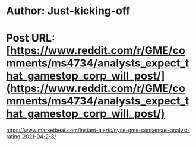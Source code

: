 # Author: Just-kicking-off
# Post URL: [https://www.reddit.com/r/GME/comments/ms4734/analysts_expect_that_gamestop_corp_will_post/](https://www.reddit.com/r/GME/comments/ms4734/analysts_expect_that_gamestop_corp_will_post/)


https://www.marketbeat.com/instant-alerts/nyse-gme-consensus-analyst-rating-2021-04-2-3/
